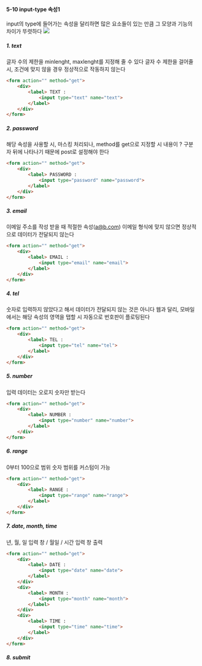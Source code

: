 #### 5-10 input-type 속성1
input의 type에 들어가는 속성을 달리하면 많은 요소들이 있는 만큼 그 모양과 기능의 차이가 뚜렷하다
<img src ="https://t1.daumcdn.net/cfile/tistory/26688D3359736DCE02">

##### 1. text 
글자 수의 제한을 minlenght, maxlenght를 지정해 줄 수 있다
글자 수 제한을 걸어줄 시, 조건에 맞지 않을 경우 정상적으로 작동하지 않는다

```html
<form action="" method="get">
	<div>
		<label> TEXT : 
			<input type="text" name="text">
		</label>
	</div>
</form>
```

##### 2. password 
해당 속성을 사용할 시, 마스킹 처리되나, method를 get으로 지정할 시 내용이 ? 구분자 뒤에 나타나기 때문에 post로 설정해야 한다
```html
<form action="" method="get">
	<div>
		<label> PASSWORD : 
			<input type="password" name="password">
		</label>
	</div>
</form>
```

##### 3. email
이메일 주소를 작성 받을 때 적절한 속성(a@b.com)
이메일 형식에 맞지 않으면 정상적으로 데이터가 전달되지 않는다
```html
<form action="" method="get">
	<div>
		<label> EMAIL : 
			<input type="email" name="email">
		</label>
	</div>
</form>
```

##### 4. tel
숫자로 입력하지 않았다고 해서 데이터가 전달되지 않는 것은 아니다
웹과 달리, 모바일에서는 해당 속성의 영역을 탭할 시 자동으로 번호판이 플로팅된다
```html
<form action="" method="get">
	<div>
		<label> TEL : 
			<input type="tel" name="tel">
		</label>
	</div>
</form>
```

##### 5. number
입력 데이터는 오로지 숫자만 받는다
```html
<form action="" method="get">
	<div>
		<label> NUMBER : 
			<input type="number" name="number">
		</label>
	</div>
</form>
```

##### 6. range
0부터 100으로 범위
숫자 범위를 커스텀이 가능

```html
<form action="" method="get">
	<div>
		<label> RANGE : 
			<input type="range" name="range">
		</label>
	</div>
</form>
```

##### 7. date, month, time
년, 월, 일 입력 창 / 월일 / 시간 입력 창 출력
```html
<form action="" method="get">
	<div>
		<label> DATE : 
			<input type="date" name="date">
		</label>
	</div>
	<div>
		<label> MONTH : 
			<input type="month" name="month">
		</label>
	</div>
	<div>
		<label> TIME : 
			<input type="time" name="time">
		</label>
	</div>
</form>
```

##### 8. submit 
